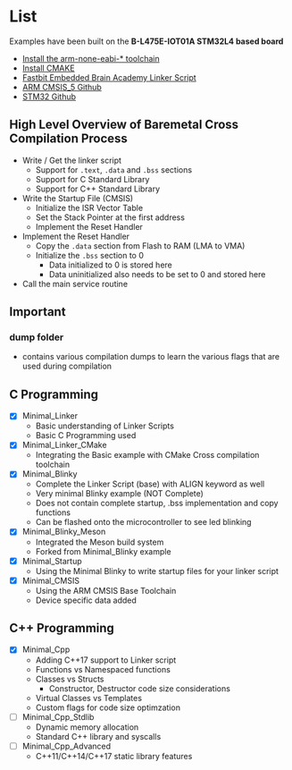 # List

Examples have been built on the **B-L475E-IOT01A STM32L4 based board**

- [Install the arm-none-eabi-* toolchain](https://developer.arm.com/tools-and-software/open-source-software/developer-tools/gnu-toolchain/gnu-rm/downloads)
- [Install CMAKE](https://cmake.org/cmake/help/latest/index.html)
- [Fastbit Embedded Brain Academy Linker Script](https://www.youtube.com/watch?v=B7oKdUvRhQQ)
- [ARM CMSIS_5 Github](https://github.com/ARM-software/CMSIS_5)
- [STM32 Github](https://github.com/STMicroelectronics/STM32Cube_MCU_Overall_Offer)

## High Level Overview of Baremetal Cross Compilation Process

- Write / Get the linker script
  - Support for `.text`, `.data` and `.bss` sections
  - Support for C Standard Library
  - Support for C++ Standard Library
- Write the Startup File (CMSIS)
  - Initialize the ISR Vector Table
  - Set the Stack Pointer at the first address
  - Implement the Reset Handler
- Implement the Reset Handler
  - Copy the `.data` section from Flash to RAM (LMA to VMA)
  - Initialize the `.bss` section to 0
    - Data initialized to 0 is stored here
    - Data uninitialized also needs to be set to 0 and stored here
- Call the main service routine

## Important

### **dump** folder
  - contains various compilation dumps to learn the various flags that are used during compilation

## C Programming

- [x] Minimal_Linker
  - Basic understanding of Linker Scripts
  - Basic C Programming used 
- [x] Minimal_Linker_CMake
  - Integrating the Basic example with CMake Cross compilation toolchain 
- [x] Minimal_Blinky
  - Complete the Linker Script (base) with ALIGN keyword as well
  - Very minimal Blinky example (NOT Complete)
  - Does not contain complete startup, .bss implementation and copy functions
  - Can be flashed onto the microcontroller to see led blinking
- [x] Minimal_Blinky_Meson
  - Integrated the Meson build system
  - Forked from Minimal_Blinky example 
- [x] Minimal_Startup
  - Using the Minimal Blinky to write startup files for your linker script
- [x] Minimal_CMSIS
  - Using the ARM CMSIS Base Toolchain 
  - Device specific data added

## C++ Programming

- [x] Minimal_Cpp
  - Adding C++17 support to Linker script
  - Functions vs Namespaced functions
  - Classes vs Structs
    - Constructor, Destructor code size considerations
  - Virtual Classes vs Templates
  - Custom flags for code size optimzation
- [ ] Minimal_Cpp_Stdlib
  - Dynamic memory allocation 
  - Standard C++ library and syscalls
- [ ] Minimal_Cpp_Advanced
  - C++11/C++14/C++17 static library features
